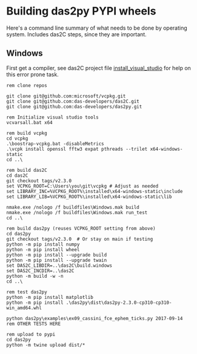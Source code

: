 # Building das2py PYPI wheels

Here's a command line summary of what needs to be done by operating system.  Includes
das2C steps, since they are important.

## Windows

First get a compiler, see das2C project file
[install_visual_studio](https://github.com/das-developers/das2C/blob/master/notes/install_visual_studio.txt) for help on this error prone task.

```batch
rem clone repos

git clone git@github.com:microsoft/vcpkg.git
git clone git@github.com:das-developers/das2C.git
git clone git@github.com:das-developers/das2py.git

rem Initialize visual studio tools
vcvarsall.bat x64

rem build vcpkg
cd vcpkg
.\boostrap-vcpkg.bat -disableMetrics
.\vcpk install openssl fftw3 expat pthreads --trilet x64-windows-static
cd ..\

rem build das2C
cd das2C
git checkout tags/v2.3.0
set VCPKG_ROOT=C:\Users\you\git\vcpkg # Adjust as needed
set LIBRARY_INC=%VCPKG_ROOT%\installed\x64-windows-static\include
set LIBRARY_LIB=%VCPKG_ROOT%\installed\x64-windows-static\lib

nmake.exe /nologo /f buildfiles\Windows.mak build
nmake.exe /nologo /f buildfiles\Windows.mak run_test
cd ..\

rem build das2py (reuses VCPKG_ROOT setting from above)
cd das2py
git checkout tags/v2.3.0  # Or stay on main if testing
python -m pip install numpy
python -m pip install wheel
python -m pip install --upgrade build
python -m pip install --upgrade twain
set DAS2C_LIBDIR=..\das2C\build.windows
set DAS2C_INCDIR=..\das2C
python -m build -w -n
cd ..\

rem test das2py
python -m pip install matplotlib
python -m pip install .\das2py\dist\das2py-2.3.0-cp310-cp310-win_amd64.whl

python das2py\examples\ex09_cassini_fce_ephem_ticks.py 2017-09-14
rem OTHER TESTS HERE

rem upload to pypi
cd das2py
python -m twine upload dist/*

```
